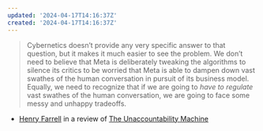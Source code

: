 ```yaml
---
updated: '2024-04-17T14:16:37Z'
created: '2024-04-17T14:16:37Z'
---
```

> Cybernetics doesn’t provide any very specific answer to that question, but it makes it much easier to see the problem. We don’t need to believe that Meta is deliberately tweaking the algorithms to silence its critics to be worried that Meta is able to dampen down vast swathes of the human conversation in pursuit of its business model. Equally, we need to recognize that if we are going to _have_ _to regulate_ vast swathes of the human conversation, we are going to face some messy and unhappy tradeoffs.

- [Henry Farrell](https://www.programmablemutter.com/p/cybernetics-is-the-science-of-the) in a review of [The Unaccountability Machine](https://www.amazon.com/dp/B0CGFWBFD6)